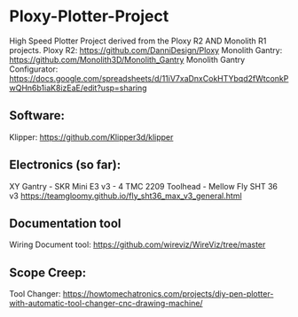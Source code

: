 # Ploxy-Plotter-Project
High Speed Plotter Project derived from the Ploxy R2 AND Monolith R1 projects.
Ploxy R2: https://github.com/DanniDesign/Ploxy
Monolith Gantry: https://github.com/Monolith3D/Monolith_Gantry
Monolith Gantry Configurator: https://docs.google.com/spreadsheets/d/11iV7xaDnxCokHTYbqd2fWtconkPwQHn6b1iaK8izEaE/edit?usp=sharing

## Software: 
Klipper: https://github.com/Klipper3d/klipper

## Electronics (so far):

XY Gantry - SKR Mini E3 v3 - 4 TMC 2209 
Toolhead - Mellow Fly SHT 36 v3  https://teamgloomy.github.io/fly_sht36_max_v3_general.html


## Documentation tool
Wiring Document tool: https://github.com/wireviz/WireViz/tree/master

## Scope Creep:
Tool Changer: https://howtomechatronics.com/projects/diy-pen-plotter-with-automatic-tool-changer-cnc-drawing-machine/

